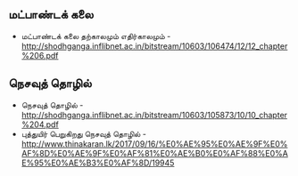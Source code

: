 
## மட்பாண்டக் கலை
* மட்பாண்டக் கலை தற்காலமும் எதிர்காலமும் - http://shodhganga.inflibnet.ac.in/bitstream/10603/106474/12/12_chapter%206.pdf

## நெசவுத் தொழில்
* நெசவுத் தொழில் - http://shodhganga.inflibnet.ac.in/bitstream/10603/105873/10/10_chapter%204.pdf
* புத்துயிர் பெறுகிறது நெசவுத் தொழில் - http://www.thinakaran.lk/2017/09/16/%E0%AE%95%E0%AE%9F%E0%AF%8D%E0%AE%9F%E0%AF%81%E0%AE%B0%E0%AF%88%E0%AE%95%E0%AE%B3%E0%AF%8D/19945
